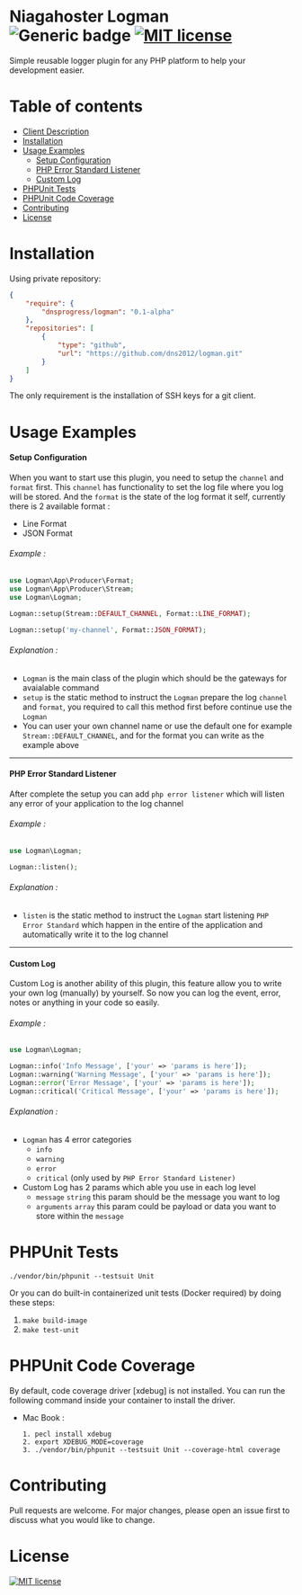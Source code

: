 # Niagahoster Logman ![Generic badge](https://img.shields.io/badge/v-0.0.7-green.svg) [![MIT license](https://img.shields.io/badge/License-MIT-blue.svg)](https://lbesson.mit-license.org/)

Simple reusable logger plugin for any PHP platform to help your development easier.

# Table of contents

- [Client Description](#logman-php-client)
- [Installation](#installation)
- [Usage Examples](#usage-examples)
    - [Setup Configuration](#setup-configuration)
    - [PHP Error Standard Listener](#php-error-standard-listener)
    - [Custom Log](#custom-log)
- [PHPUnit Tests](#phpunit-tests)
- [PHPUnit Code Coverage](#phpunit-code-coverage)
- [Contributing](#contributing)
- [License](#license)

# Installation
Using private repository:
```json
{
    "require": {
        "dnsprogress/logman": "0.1-alpha"
    },
    "repositories": [
        {
            "type": "github",
            "url": "https://github.com/dns2012/logman.git"
        }
    ]
}
```
The only requirement is the installation of SSH keys for a git client.

# Usage Examples

#### Setup Configuration
When you want to start use this plugin, you need to setup the `channel` and `format` first. This `channel` has functionality to set the log file where you log will be stored. And the `format` is the state of the log format it self, currently there is 2 available format :

- Line Format
- JSON Format

###### Example :

```php
use Logman\App\Producer\Format;
use Logman\App\Producer\Stream;
use Logman\Logman;

Logman::setup(Stream::DEFAULT_CHANNEL, Format::LINE_FORMAT);

Logman::setup('my-channel', Format::JSON_FORMAT);
```

###### Explanation :
- `Logman` is the main class of the plugin which should be the gateways for avaialable command
- `setup` is the static method to instruct the `Logman` prepare the log `channel` and `format`, you required to call this method first before continue use the `Logman`
- You can user your own channel name or use the default one for example `Stream::DEFAULT_CHANNEL`, and for the format you can write as the example above

___


#### PHP Error Standard Listener
After complete the setup you can add `php error listener` which will listen any error of your application to the log channel

###### Example :
```php
use Logman\Logman;

Logman::listen();
```
###### Explanation :
- `listen` is the static method to instruct the `Logman` start listening `PHP Error Standard` which happen in the entire of the application and automatically write it to the log channel

___


#### Custom Log
Custom Log is another ability of this plugin, this feature allow you to write your own log (manually) by yourself. So now you can log the event, error, notes or anything in your code so easily.

###### Example :
```php
use Logman\Logman;

Logman::info('Info Message', ['your' => 'params is here']);
Logman::warning('Warning Message', ['your' => 'params is here']);
Logman::error('Error Message', ['your' => 'params is here']);
Logman::critical('Critical Message', ['your' => 'params is here']);
```
###### Explanation :
- `Logman` has 4 error categories
    - `info`
    - `warning`
    - `error`
    - `critical` (only used by `PHP Error Standard Listener)`
- Custom Log has 2 params which able you use in each log level
    - `message` `string` this param should be the message you want to log
    - `arguments` `array` this param could be payload or data you want to store within the `message`


# PHPUnit Tests
`./vendor/bin/phpunit --testsuit Unit`

Or you can do built-in containerized unit tests (Docker required) by doing these steps:
1. `make build-image`
2. `make test-unit`

# PHPUnit Code Coverage
By default, code coverage driver [xdebug] is not installed. You can run the following command inside your container to install the driver.
- Mac Book : 
    ```
    1. pecl install xdebug
    2. export XDEBUG_MODE=coverage
    3. ./vendor/bin/phpunit --testsuit Unit --coverage-html coverage
    ```
# Contributing
Pull requests are welcome. For major changes, please open an issue first to discuss what you would like to change.

# License
[![MIT license](https://img.shields.io/badge/License-MIT-blue.svg)](https://lbesson.mit-license.org/)
